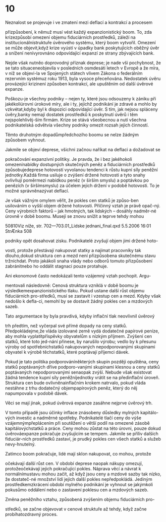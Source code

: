 # 10

Neznalost se projevuje i ve zmatení mezi deflací a kontrakcí a procesem

přizpůsobení, k němuž musí vést každý expanzionistický boom. To, zda krizezpůsobí omezení objemu fiduciárních prostředků, záleží na institucionálnístruktuře úvěrového systému, který boom vytvořil. Omezení se může objevit,když krize vyústí v úpadky bank poskytujících oběžný úvěr a snížení nenívyrovnáno odpovídající expanzí ze strany zbývajících bank.

Nejde však nutněo doprovodný příznak deprese; je nade vši pochybnost, že se tato situaceneobjevila v posledních osmdesáti letech v Evropě a že míra, v níž se objevi-la ve Spojených státech vlivem Zákona o federálním rezervním systémuz roku 1913, byla vysoce přeceňována. Nedostatek úvěru provázející krizinení způsoben kontrakcí, ale upuštěním od další úvěrové expanze.

Poškozu-je všechny podniky – nejen ty, které jsou odsouzeny k zániku při jakékoliúrovni úrokové míry, ale i ty, jejichž podnikání je zdravé a mohlo by vzkvétat,kdyby byl k dispozici odpovídající úvěr. S tím, jak nejsou spláceny úvěry,banky nemají dostatek prostředků k poskytnutí úvěrů i těm nejspolehlivěj-ším firmám. Krize se stává všeobecnou a nutí všechna podnikatelská odvětvía všechny podniky omezit rozsah jejich činností.

Těmto druhotným dopadůmpředchozího boomu se nelze žádným způsobem vyhnout.

Jakmile se objeví deprese, všichni začnou naříkat na deflaci a dožadovat se

pokračování expanzivní politiky. Je pravda, že i bez jakéhokoli omezenínabídky dostupných skutečných peněz a fiduciárních prostředků způsobujedeprese hotovostí vyvolanou tendenci k růstu kupní síly peněžní jednotky.Každá firma usiluje o zvýšení držené hotovosti a tyto snahy ovlivňují poměrmezi nabídkou peněz (v širším smyslu) a poptávkou po penězích (v širšímsmyslu) za účelem jejich držení v podobě hotovosti. To je možné správněnazývat deflací.

Je však vážným omylem věřit, že pokles cen statků je způso-ben usilováním o vyšší objem držené hotovosti. Příčinný vztah je právě opač-ný. Ceny výrobních faktorů – jak hmotných, tak lidských – dosáhly nadměr-né úrovně v době boomu. Musejí se znovu snížit a teprve tehdy mohou

50810Viz níže, str. 702—703.01_Lidske jednani_final.qxd 5.5.2006 16:01 StrÆnka 508

podniky opět dosahovat zisku. Podnikatelé zvyšují objem jimi držené hoto-

vosti, protože přestávají nakupovat statky a najímat pracovníky tak dlouho,dokud struktura cen a mezd není přizpůsobena skutečnému stavu tržníchdat. Proto jakákoli snaha vlády nebo odborů tomuto přizpůsobení zabránitnebo ho oddálit stagnaci pouze protahuje.

Ani ekonomové často nedokázali tento vzájemný vztah pochopit. Argu-

mentovali následovně: Cenová struktura vzniklá v době boomu je výsledkemexpanzionistického tlaku. Pokud ustane další růst objemu fiduciárních pro-středků, musí se zastavit i vzestup cen a mezd. Kdyby však nedošlo k defla-ci, nemohl by se dostavit žádný pokles cen a mzdových sazeb.

Tato argumentace by byla pravdivá, kdyby inflační tlak neovlivnil úvěrový

trh předtím, než vyčerpal své přímé dopady na ceny statků. Předpokládejme,že vláda izolované země vydá dodatečné papírové peníze, aby mohla vyplatitpříspěvky obyvatelům s nízkým příjmem. Zvýšení cen statků, které toto jed-nání přinese, by narušilo výrobu; vedlo by k přesunu výroby od spotřebníchstatků nakupovaných nepodporovanými skupinami obyvatel k výrobě těchstatků, které poptávají příjemci dávek.

Pokud je tato politika podporováníněkterých skupin později opuštěna, ceny statků poptávaných dříve podporo-vanými skupinami klesnou a ceny statků poptávaných nepodporovanými senaopak zvýší. Nebude však existovat žádná tendence kupní síly peněžníjednotky vrátit se na předinflační úroveň. Struktura cen bude ovlivněnainflačním krokem natrvalo, pokud vláda nestáhne z trhu dodatečný objempapírových peněz, který do něj napumpovala v podobě dávek.

Věci se mají jinak, pokud úvěrová expanze zasáhne nejprve úvěrový trh.

V tomto případě jsou účinky inflace znásobeny důsledky mylných kapitálo-vých investic a nadměrné spotřeby. Podnikatelé tlačí ceny do výše vzájemnýmpřeplácením při soutěžení o větší podíl na omezené zásobě kapitálovýchstatků a práce. Ceny mohou zůstat na této úrovni, pouze dokud úvěrováexpanze pokračuje zvyšujícím se tempem. Jakmile se příliv dalších fiduciár-ních prostředků zastaví, je prudký pokles cen všech statků a služeb nevy-hnutelný.

Zatímco boom pokračuje, lidé mají sklon nakupovat, co mohou, protože

očekávají další růst cen. V období deprese naopak nákupy omezují, protožeočekávají jejich pokračující pokles. Náprava věcí a návrat k normálnímustavu mohou začít, až když jsou ceny a mzdové sazby tak nízko, že dostateč-né množství lidí jejich další pokles nepředpokládá. Jediným prostředkemzkrácení období mylného podnikání je vyhnout se jakýmkoli pokusůmo oddálení nebo o zastavení poklesu cen a mzdových sazeb.

Změna peněžního vztahu, způsobená zvýšením objemu fiduciárních pro-

středků, se začne objevovat v cenové struktuře až tehdy, když začne probíhatozdravný proces.
